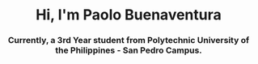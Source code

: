 <h1 align="center">Hi, I'm Paolo Buenaventura</h1>
<h3 align="center">Currently, a 3rd Year student from Polytechnic University of the Philippines - San Pedro Campus.</h3>

